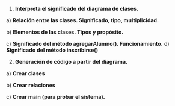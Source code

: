 1.  **Interpreta el significado del diagrama de clases.**

a) **Relación entre las clases. Significado, tipo, multiplicidad.** 

b) **Elementos de las clases. Tipos y propósito.**

c) **Significado del método agregarAlumno(). Funcionamiento.**
d) **Significado del método inscribirse()**

2. **Generación de código a partir del diagrama.** 

a) **Crear clases**

b) **Crear relaciones**

c) **Crear main (para probar el sistema).**
